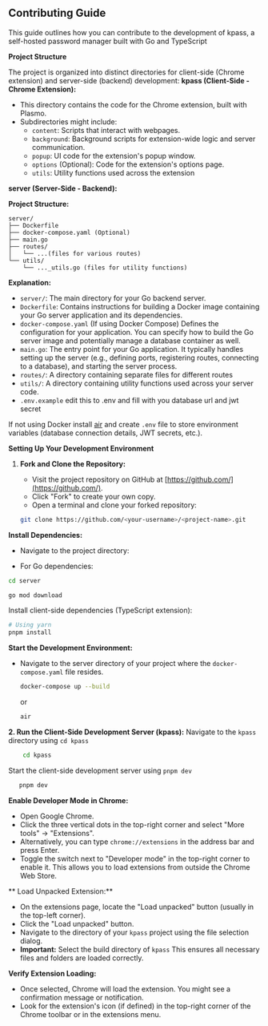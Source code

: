 ## Contributing Guide 
This guide outlines how you can contribute to the development of kpass, a self-hosted password manager built with Go and TypeScript

**Project Structure**

The project is organized into distinct directories for client-side (Chrome extension) and server-side (backend) development:
**kpass (Client-Side - Chrome Extension):**

-   This directory contains the code for the Chrome extension, built with Plasmo.
-   Subdirectories might include:
    -   `content`: Scripts that interact with webpages.
    -   `background`: Background scripts for extension-wide logic and server communication.
    -   `popup`: UI code for the extension's popup window.
    -   `options` (Optional): Code for the extension's options page.
    -   `utils`: Utility functions used across the extension

**server (Server-Side - Backend):**

**Project Structure:**

```
server/
├── Dockerfile
├── docker-compose.yaml (Optional)
├── main.go
├── routes/
│   └── ...(files for various routes)
└── utils/
    └── ..._utils.go (files for utility functions)
```

**Explanation:**
-   `server/`: The main directory for your Go backend server.
-   `Dockerfile`:  Contains instructions for building a Docker image containing your Go server application and its dependencies.
-   `docker-compose.yaml`  (If using Docker Compose) Defines the configuration for your application. You can specify how to build the Go server image and potentially manage a database container as well.
-   `main.go`: The entry point for your Go application. It typically handles setting up the server (e.g., defining ports, registering routes, connecting to a database), and starting the server process.
-   `routes/`: A directory containing separate files for different routes 
-   `utils/`: A directory containing utility functions used across your server code.
-   `.env.example` edit this to .env and fill with you database url and jwt secret

If not using Docker  install [air](https://github.com/air-verse/air) and create  `.env` file to store environment variables (database connection details, JWT secrets, etc.).

**Setting Up Your Development Environment**

1.  **Fork and Clone the Repository:**
    
    -   Visit the project repository on GitHub at [https://github.com/](https://github.com/).
    -   Click "Fork" to create your own copy.
    -   Open a terminal and clone your forked repository: 
    ```bash
    git clone https://github.com/<your-username>/<project-name>.git
    ```

 **Install Dependencies:**

-   Navigate to the project directory:

-   For Go dependencies:
```bash
cd server
```

```bash
go mod download
```
   Install client-side dependencies (TypeScript extension):
   
```bash
# Using yarn
pnpm install
```
**Start the Development Environment:**

-   Navigate to the server directory of your project where the `docker-compose.yaml` file resides.    
    ```bash
    docker-compose up --build
    ```
    or 
    ```bash
    air
    ```
**2. Run the Client-Side Development Server (kpass):**
      Navigate to the `kpass` directory using `cd kpass`
```bash
    cd kpass
  ```
  Start the client-side development server using `pnpm dev`

 ```bash
    pnpm dev
   ```
**Enable Developer Mode in Chrome:**

-   Open Google Chrome.
-   Click the three vertical dots in the top-right corner and select "More tools" -> "Extensions". 
-   Alternatively, you can type `chrome://extensions` in the address bar and press Enter.
-   Toggle the switch next to "Developer mode" in the top-right corner to enable it. This allows you to load extensions from outside the Chrome Web Store.

** Load Unpacked Extension:**

-   On the extensions page, locate the "Load unpacked" button (usually in the top-left corner).
-   Click the "Load unpacked" button.
-   Navigate to the directory of your `kpass` project using the file selection dialog.
-   **Important:** Select the build directory of `kpass` This ensures all necessary files and folders are loaded correctly.

**Verify Extension Loading:**
-   Once selected, Chrome will load the extension. You might see a confirmation message or notification.
-   Look for the extension's icon (if defined) in the top-right corner of the Chrome toolbar or in the extensions menu.
